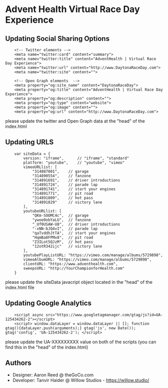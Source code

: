 # Advent Health Virtual Race Day Experience

## Updating Social Sharing Options
```
	<!-- Twitter elements -->
	<meta name="twitter:card" content="summary">
	<meta name="twitter:title" content="AdventHealth | Virtual Race Day Experience">
	<meta name="twitter:url" content="http://www.DaytonaRaceDay.com">
	<meta name="twitter:site" content="">

	<!-- Open Graph elements  -->
	<meta property="og:site_name" content="DaytonaRaceDay">
	<meta property="og:title" content="AdventHealth | Virtual Race Day Experience">
	<meta property="og:description" content="">
	<meta property="og:type" content="website">
	<meta property="og:image" content="">
	<meta property="og:url" content="http://www.DaytonaRaceDay.com">
```

please update the twitter and Open Graph data at the "head" of the index.html

## Updating URLS

```
	var siteData = {
		version: "iframe",		// "iframe", "standard"	
		platform: "youtube",  	// "youtube", "vimeo"
		vimeoURLlist: [
			"314887001",	// garage
			"314890554",	// fanzone
			"314891691",	// driver introductions
			"314891724",	// parade lap
			"314891741",	// start your engines
			"314891771",	// pit road
			"314891809",	// hot pass
			"314891829"		// victory lane
		],
		youtubeURLlist: [
			"QKm-SOOMC4c",	// garage
			"ywoe0obYaLU",	// fanzone
			"_Uf0USAW-U8",	// driver introductions
			"-xNN-bJQ4vI",	// parade lap
			"qaTvddhJtTA",	// start your engines
			"HqmBa8FPMx8",	// pit road
			"Z3ILot5QJzM",	// hot pass
			"12otR342ijc"	// victory lane
		],
		youtubePlayListURL: "https://vimeo.com/manage/albums/5729898",
		vimeoAlbumURL: "https://vimeo.com/manage/albums/5729898",
		clientURL: "https://www.adventhealth.com",
		sweepsURL: "http://YourChampionforHealth.com"
	} 
```

please update the siteData javacript object located in the "head" of the index.html file

## Updating Google Analytics

```
	<script async src="https://www.googletagmanager.com/gtag/js?id=UA-125434262-2"></script>
	<script> window.dataLayer = window.dataLayer || []; function gtag(){dataLayer.push(arguments);} gtag('js', new Date()); gtag('config', 'UA-125434262-2'); </script>
```
please update the UA-XXXXXXXXX value on both of the scripts (you can find this in the "head" of the index.html)


## Authors

* Designer: Aaron Reed @ theGoCo.com
* Developer: Tanvir Haider @ Willow Studios - https://willow.studio/





